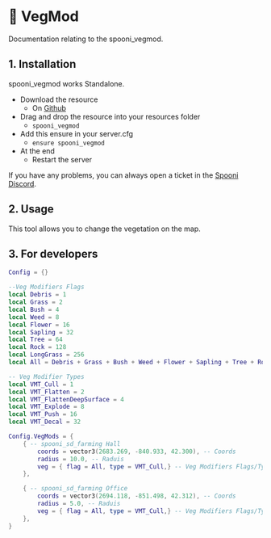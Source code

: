 # 🌱 VegMod
Documentation relating to the spooni_vegmod.

## 1. Installation
spooni_vegmod works Standalone. 

- Download the resource
  - On [Github](https://github.com/Spooni-Development/spooni_vegmod)
- Drag and drop the resource into your resources folder
  - `spooni_vegmod`
- Add this ensure in your server.cfg
  - `ensure spooni_vegmod`
- At the end
  - Restart the server

If you have any problems, you can always open a ticket in the [Spooni Discord](https://discord.gg/spooni).

## 2. Usage
This tool allows you to change the vegetation on the map. 

## 3. For developers
```lua
Config = {}

--Veg Modifiers Flags
local Debris = 1
local Grass = 2
local Bush = 4
local Weed = 8
local Flower = 16
local Sapling = 32
local Tree = 64
local Rock = 128
local LongGrass = 256
local All = Debris + Grass + Bush + Weed + Flower + Sapling + Tree + Rock + LongGrass

-- Veg Modifier Types
local VMT_Cull = 1
local VMT_Flatten = 2
local VMT_FlattenDeepSurface = 4
local VMT_Explode = 8
local VMT_Push = 16
local VMT_Decal = 32

Config.VegMods = {
    { -- spooni_sd_farming Hall
        coords = vector3(2683.269, -840.933, 42.300), -- Coords
        radius = 10.0, -- Raduis
        veg = { flag = All, type = VMT_Cull,} -- Veg Modifiers Flags/Types
    },

    { -- spooni_sd_farming Office
        coords = vector3(2694.118, -851.498, 42.312), -- Coords
        radius = 5.0, -- Raduis
        veg = { flag = All, type = VMT_Cull,} -- Veg Modifiers Flags/Types
    },
}
```
